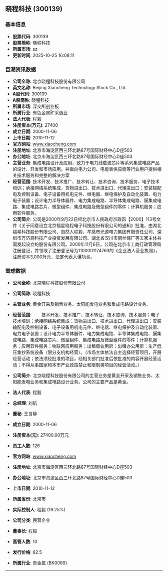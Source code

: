 ## 晓程科技 (300139)

### 基本信息

- **股票代码**: 300139
- **股票简称**: 晓程科技
- **所属市场**: sz
- **更新时间**: 2025-10-25 16:08:11

### 巨潮资讯数据

- **公司全称**: 北京晓程科技股份有限公司
- **英文名称**: Beijing Xiaocheng Technology Stock Co., Ltd.
- **A股代码**: 300139
- **A股简称**: 晓程科技
- **所属市场**: 深交所创业板
- **所属行业**: 有色金属矿采选业
- **法人代表**: 程毅
- **注册资本(万元)**: 27400
- **成立日期**: 2000-11-06
- **上市日期**: 2010-11-12
- **官方网站**: www.xiaocheng.com
- **注册地址**: 北京市海淀区西三环北路87号国际财经中心D座503
- **办公地址**: 北京市海淀区西三环北路87号国际财经中心D座503
- **主营业务**: 集成电路设计及应用，致力于电力线载波芯片等系列集成电路产品的设计、开发和市场应用，并面向电力公司、电能表供应商等行业用户提供相关技术服务和完整的解决方案
- **经营范围**: 技术开发、技术推广、技术转让、技术咨询、技术服务、电子技术培训；承接网络系统集成，货物进出口、技术进出口、代理进出口；安装输配电及控制设备、电子设备用机电元件、继电器、继电保护及自动化装置、电力电子装置；设计电力半导体器件、电力集成电路、半导体集成电路、膜集成电路、集成电路芯片、微型组件、集成电路及微型组件的零件；计算机服务；应用软件服务。
- **公司简介**: 公司是2000年9月22日经北京市人民政府京政函【2000】113号文件《关于同意设立北京福星晓程电子科技股份有限公司的通知》批准，由湖北福星科技股份有限公司、自然人程毅、孝感市光源电力集团有限责任公司、深圳市万济高科技产业投资发展有限公司、湖北省汉川市钢丝绳厂等五家主体共同发起设立的股份有限公司。2000年11月6日，公司在北京市工商行政管理局注册登记，并领取了注册登记号为1100001174763的《企业法人营业执照》，注册资本3,000万元，法定代表人谭功炎。

### 雪球数据

- **公司全称**: 北京晓程科技股份有限公司
- **公司简称**: 晓程科技
- **主营业务**: 黄金开采及销售业务、太阳能发电业务和集成电路设计业务。
- **经营范围**: 　　技术开发、技术推广、技术转让、技术咨询、技术服务；电子技术培训；承接网络系统集成；货物进出口、技术进出口、代理进出口；安装输配电及控制设备、电子设备用机电元件、继电器、继电保护及自动化装置、电力电子装置；设计电力半导体器件、电力集成电路、半导体集成电路、膜集成电路、集成电路芯片、微型组件、集成电路及微型组件的零件；计算机服务；应用软件服务；物联网应用服务；出租商业用房；出租办公用房；生产低压集抄系统设备（限分支机构经营）。（市场主体依法自主选择经营项目，开展经营活动；依法须经批准的项目，经相关部门批准后依批准的内容开展经营活动；不得从事国家和本市产业政策禁止和限制类项目的经营活动。）

- **公司简介**: 北京晓程科技股份有限公司的主营业务是黄金开采及销售业务、太阳能发电业务和集成电路设计业务。公司的主要产品是黄金。
- **法人代表**: 程毅
- **总经理**: 刘航
- **董秘**: 王含静
- **成立日期**: 2000-11-06
- **注册资本(元)**: 27400.00万元
- **员工人数**: 126
- **官方网站**: www.xiaocheng.com
- **注册地址**: 北京市海淀区西三环北路87号国际财经中心D座503
- **办公地址**: 北京市海淀区西三环北路87号国际财经中心D座503
- **上市日期**: 2010-11-12
- **所属省份**: 北京市
- **实际控制人**: 程毅 (19.25%)
- **公司分类**: 民营企业
- **董事长**: 程毅
- **高管人数**: 10
- **发行价格**: 62.5
- **所属行业**: 贵金属 (BK0069)

---